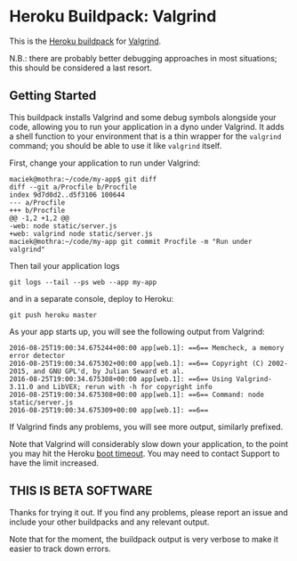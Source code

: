 # Heroku Buildpack: Valgrind

This is the [Heroku buildpack][buildpack] for [Valgrind][valgrind].

N.B.: there are probably better debugging approaches in most
situations; this should be considered a last resort.


## Getting Started

This buildpack installs Valgrind and some debug symbols alongside your
code, allowing you to run your application in a dyno under
Valgrind. It adds a shell function to your environment that is a thin
wrapper for the `valgrind` command; you should be able to use it like
`valgrind` itself.

First, change your application to run under Valgrind:

```console
maciek@mothra:~/code/my-app$ git diff
diff --git a/Procfile b/Procfile
index 9d7d0d2..d5f3106 100644
--- a/Procfile
+++ b/Procfile
@@ -1,2 +1,2 @@
-web: node static/server.js
+web: valgrind node static/server.js
maciek@mothra:~/code/my-app git commit Procfile -m "Run under valgrind"
```

Then tail your application logs

```console
git logs --tail --ps web --app my-app
```

and in a separate console, deploy to Heroku:

```console
git push heroku master
```

As your app starts up, you will see the following output from Valgrind:

```
2016-08-25T19:00:34.675244+00:00 app[web.1]: ==6== Memcheck, a memory error detector
2016-08-25T19:00:34.675302+00:00 app[web.1]: ==6== Copyright (C) 2002-2015, and GNU GPL'd, by Julian Seward et al.
2016-08-25T19:00:34.675308+00:00 app[web.1]: ==6== Using Valgrind-3.11.0 and LibVEX; rerun with -h for copyright info
2016-08-25T19:00:34.675308+00:00 app[web.1]: ==6== Command: node static/server.js
2016-08-25T19:00:34.675309+00:00 app[web.1]: ==6==
```

If Valgrind finds any problems, you will see more output, similarly
prefixed.

Note that Valgrind will considerably slow down your application, to
the point you may hit the Heroku [boot timeout][boot-timeout]. You may
need to contact Support to have the limit increased.

## THIS IS BETA SOFTWARE

Thanks for trying it out. If you find any problems, please report an
issue and include your other buildpacks and any relevant output.

Note that for the moment, the buildpack output is very verbose to make
it easier to track down errors.

[buildpack]: http://devcenter.heroku.com/articles/buildpacks
[valgrind]: http://valgrind.org/
[boot-timeout]: https://devcenter.heroku.com/articles/limits#boot-timeout
